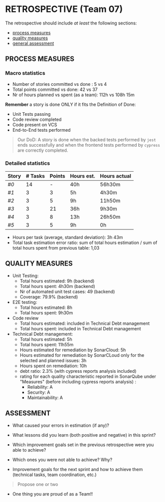 RETROSPECTIVE (Team 07)
=====================================

The retrospective should include _at least_ the following
sections:

- [process measures](#process-measures)
- [quality measures](#quality-measures)
- [general assessment](#assessment)

## PROCESS MEASURES 

### Macro statistics

- Number of stories committed vs done : 5 vs 4
- Total points committed vs done: 42 vs 37
- Nr of hours planned vs spent (as a team): 112h vs 108h 15m 

**Remember**  a story is done ONLY if it fits the Definition of Done:

- Unit Tests passing
- Code review completed
- Code present on VCS
- End-to-End tests performed

> Our DoD: A story is done when the backed tests performed by `jest` ends successfully and when the frontend tests performed by `cypress` are correctly completed.

### Detailed statistics

| Story  | # Tasks | Points | Hours est. | Hours actual |
|--------|---------|--------|------------|--------------|
| _#0_   |    14   |    -   |      40h   |     56h30m   |
|*#1*    |     3   |   3    |      5h    |     4h30m    |
|*#2*    |     3   |   5    |      9h    |     11h50m   |
|*#3*    |     3   |  21    |      36h   |     9h30m    |
|*#4*    |     3   |   8    |      13h   |     26h50m   |
|*#5*    |     3   |   5    |      9h    |      0h      |

- Hours per task (average, standard deviation): 3h 43m
- Total task estimation error ratio: sum of total hours estimation / sum of total hours spent from previous table: 1,03

  
## QUALITY MEASURES 

- Unit Testing:
  - Total hours estimated: 9h (backend)
  - Total hours spent: 4h30m (backend)
  - Nr of automated unit test cases: 49 (backend)
  - Coverage: 79.9% (backend)
- E2E testing:
  - Total hours estimated: 8h
  - Total hours spent: 9h30m
- Code review 
  - Total hours estimated: included in Technical Debt management
  - Total hours spent: included in Technical Debt management
- Technical Debt management:
  - Total hours estimated: 5h
  - Total hours spent: 11h55m
  - Hours estimated for remediation by SonarCloud: 5h
  - Hours estimated for remediation by SonarCLoud only for the selected and planned issues: 3h 
  - Hours spent on remediation: 10h
  - debt ratio: 2.3% (with cypress reports analysis included)
  - rating for each quality characteristic reported in SonarQube under "Measures" (before including cypress reports analysis) : 
    - Reliability: A
    - Security: A
    - Maintainability: A 
  


## ASSESSMENT

- What caused your errors in estimation (if any)?

- What lessons did you learn (both positive and negative) in this sprint?

- Which improvement goals set in the previous retrospective were you able to achieve? 
  
- Which ones you were not able to achieve? Why?

- Improvement goals for the next sprint and how to achieve them (technical tasks, team coordination, etc.)

> Propose one or two

- One thing you are proud of as a Team!!
